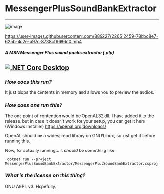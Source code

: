# **MessengerPlusSoundBankExtractor**
---
![image](https://user-images.githubusercontent.com/889227/225746157-18848bb9-83b7-4718-a9d7-5ec578a07041.png)

https://user-images.githubusercontent.com/889227/226512459-78bbc8e7-625b-4c2e-a97c-8738cf9686c0.mp4

#### _A MSN Messenger Plus sound packs extractor (.plp)_
[![.NET Core Desktop](https://github.com/cotti/MessengerPlusSoundBankExtractor/actions/workflows/dotnet-desktop.yml/badge.svg)](https://github.com/cotti/MessengerPlusSoundBankExtractor/actions/workflows/dotnet-desktop.yml)
---

### *How does this run?*

It just blops the contents in memory and allows you to preview the audios.

### *How does one run this?*

The one point of contention would be OpenAL32.dll. I have added it to the release, but in case it doesn't work for your setup, you can get it here (Windows Installer) https://openal.org/downloads/

OpenAL should be a widespread library on GNU/Linux, so just get it before running this.

Now, for actually running... It _should_ be something like

` dotnet run --project MessengerPlusSoundBankExtractor/MessengerPlusSoundBankExtractor.csproj`

### *What is the license on this thing?*

GNU AGPL v3. Hopefully.

